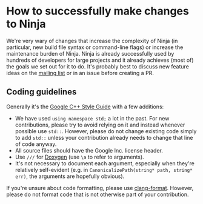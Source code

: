 # How to successfully make changes to Ninja

We're very wary of changes that increase the complexity of Ninja (in particular,
new build file syntax or command-line flags) or increase the maintenance burden
of Ninja. Ninja is already successfully used by hundreds of developers for large
projects and it already achieves (most of) the goals we set out for it to do.
It's probably best to discuss new feature ideas on the
[mailing list](https://groups.google.com/forum/#!forum/ninja-build) or in an
issue before creating a PR.

## Coding guidelines

Generally it's the
[Google C++ Style Guide](https://google.github.io/styleguide/cppguide.html) with
a few additions:

* We have used `using namespace std;` a lot in the past. For new contributions,
  please try to avoid relying on it and instead whenever possible use `std::`.
  However, please do not change existing code simply to add `std::` unless your
  contribution already needs to change that line of code anyway.
* All source files should have the Google Inc. license header.
* Use `///` for [Doxygen](https://www.doxygen.nl/) (use `\a` to refer to
  arguments).
* It's not necessary to document each argument, especially when they're
  relatively self-evident (e.g. in
  `CanonicalizePath(string* path, string* err)`, the arguments are hopefully
  obvious).

If you're unsure about code formatting, please use
[clang-format](https://clang.llvm.org/docs/ClangFormat.html). However, please do
not format code that is not otherwise part of your contribution.
